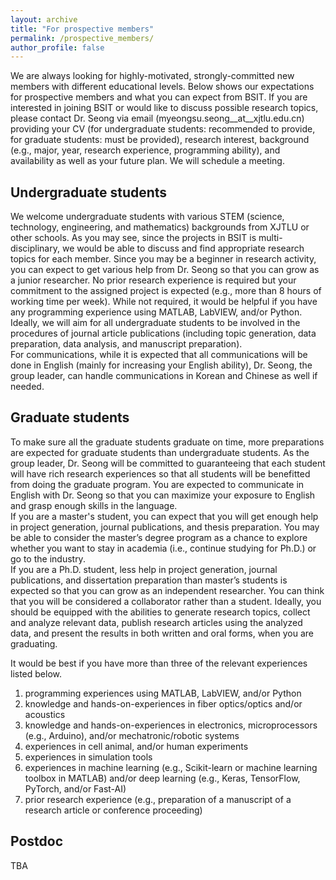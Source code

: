 ```yaml
---
layout: archive
title: "For prospective members"
permalink: /prospective_members/
author_profile: false
---
```


We are always looking for highly-motivated, strongly-committed new members with different educational levels. Below shows our expectations for prospective members and what you can expect from BSIT. If you are interested in joining BSIT or would like to discuss possible research topics, please contact Dr. Seong via email (myeongsu.seong__at__xjtlu.edu.cn) providing your CV (for undergraduate students: recommended to provide, for graduate students: must be provided), research interest, background (e.g., major, year, research experience, programming ability), and availability as well as your future plan. We will schedule a meeting.


Undergraduate students
------
We welcome undergraduate students with various STEM (science, technology, engineering, and mathematics) backgrounds from XJTLU or other schools. As you may see, since the projects in BSIT is multi-disciplinary, we would be able to discuss and find appropriate research topics for each member. Since you may be a beginner in research activity, you can expect to get various help from Dr. Seong so that you can grow as a junior researcher. No prior research experience is required but your commitment to the assigned project is expected (e.g., more than 8 hours of working time per week). While not required, it would be helpful if you have any programming experience using MATLAB, LabVIEW, and/or Python.  
Ideally, we will aim for all undergraduate students to be involved in the procedures of journal article publications (including topic generation, data preparation, data analysis, and manuscript preparation).  
For communications, while it is expected that all communications will be done in English (mainly for increasing your English ability), Dr. Seong, the group leader, can handle communications in Korean and Chinese as well if needed.


Graduate students
------
To make sure all the graduate students graduate on time, more preparations are expected for graduate students than undergraduate students. As the group leader, Dr. Seong will be committed to guaranteeing that each student will have rich research experiences so that all students will be benefitted from doing the graduate program. You are expected to communicate in English with Dr. Seong so that you can maximize your exposure to English and grasp enough skills in the language.   
If you are a master's student, you can expect that you will get enough help in project generation, journal publications, and thesis preparation. You may be able to consider the master’s degree program as a chance to explore whether you want to stay in academia (i.e., continue studying for Ph.D.) or go to the industry.  
If you are a Ph.D. student, less help in project generation, journal publications, and dissertation preparation than master’s students is expected so that you can grow as an independent researcher. You can think that you will be considered a collaborator rather than a student. Ideally, you should be equipped with the abilities to generate research topics, collect and analyze relevant data, publish research articles using the analyzed data, and present the results in both written and oral forms, when you are graduating.  

It would be best if you have more than three of the relevant experiences listed below.  

1. programming experiences using MATLAB, LabVIEW, and/or Python
2. knowledge and hands-on-experiences in fiber optics/optics and/or acoustics
3. knowledge and hands-on-experiences in electronics, microprocessors (e.g., Arduino), and/or mechatronic/robotic systems
4. experiences in cell animal, and/or human experiments
5. experiences in simulation tools
6. experiences in machine learning (e.g., Scikit-learn or machine learning toolbox in MATLAB) and/or deep learning (e.g., Keras, TensorFlow, PyTorch, and/or Fast-AI)
7. prior research experience (e.g., preparation of a manuscript of a research article or conference proceeding)


Postdoc
------
TBA
